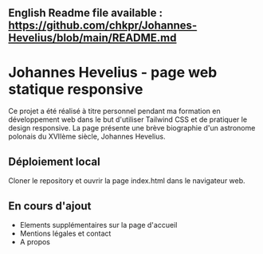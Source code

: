 ## English Readme file available : https://github.com/chkpr/Johannes-Hevelius/blob/main/README.md

# Johannes Hevelius - page web statique responsive

Ce projet a été réalisé à titre personnel pendant ma formation en développement web dans le but d'utiliser Tailwind CSS et de pratiquer le design responsive.
La page présente une brève biographie d'un astronome polonais du XVIIème siècle, Johannes Hevelius.

## Déploiement local

Cloner le repository et ouvrir la page index.html dans le navigateur web.

## En cours d'ajout

- Elements supplémentaires sur la page d'accueil
- Mentions légales et contact
- A propos
